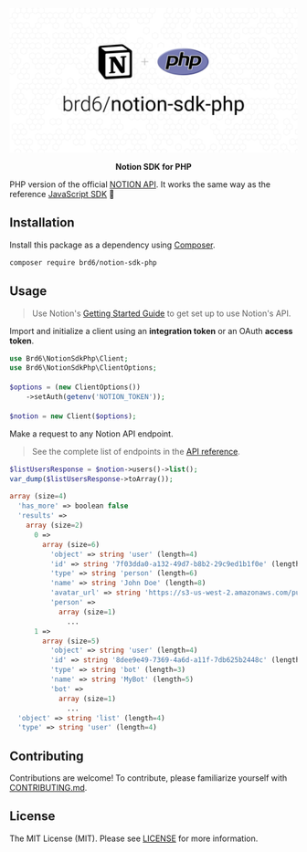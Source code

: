 ![brd6/notion-sdk-php](resources/banner.png "brd6/notion-sdk-php")

<p align="center">
    <strong>Notion SDK for PHP</strong>
</p>

<!--
<p align="center">
    <a href="https://github.com/brd6/notion-sdk-php"><img src="https://img.shields.io/badge/source-brd6/notion--sdk--php-blue.svg?style=flat-square" alt="Source Code"></a>
    <a href="https://packagist.org/packages/brd6/notion-sdk-php"><img src="https://img.shields.io/packagist/v/brd6/notion-sdk-php.svg?style=flat-square&label=release" alt="Download Package"></a>
    <a href="https://php.net"><img src="https://img.shields.io/packagist/php-v/brd6/notion-sdk-php.svg?style=flat-square&colorB=%238892BF" alt="PHP Programming Language"></a>
    <a href="https://github.com/brd6/notion-sdk-php/blob/main/LICENSE"><img src="https://img.shields.io/packagist/l/brd6/notion-sdk-php.svg?style=flat-square&colorB=darkcyan" alt="Read License"></a>
    <a href="https://github.com/brd6/notion-sdk-php/actions/workflows/continuous-integration.yml"><img src="https://img.shields.io/github/workflow/status/brd6/notion-sdk-php/build/main?style=flat-square&logo=github" alt="Build Status"></a>
    <a href="https://codecov.io/gh/brd6/notion-sdk-php"><img src="https://img.shields.io/codecov/c/gh/brd6/notion-sdk-php?label=codecov&logo=codecov&style=flat-square" alt="Codecov Code Coverage"></a>
    <a href="https://shepherd.dev/github/brd6/notion-sdk-php"><img src="https://img.shields.io/endpoint?style=flat-square&url=https%3A%2F%2Fshepherd.dev%2Fgithub%2Fbrd6%2Fnotion-sdk-php%2Fcoverage" alt="Psalm Type Coverage"></a>
</p>
-->

PHP version of the official [NOTION API](https://developers.notion.com). It works the same way as the reference [JavaScript SDK](https://github.com/makenotion/notion-sdk-js) 🎉


## Installation

Install this package as a dependency using [Composer](https://getcomposer.org).

``` bash
composer require brd6/notion-sdk-php
```

## Usage

> Use Notion's [Getting Started Guide](https://developers.notion.com/docs/getting-started) to get set up to use Notion's API.

Import and initialize a client using an **integration token** or an OAuth **access token**.

```php
use Brd6\NotionSdkPhp\Client;
use Brd6\NotionSdkPhp\ClientOptions;

$options = (new ClientOptions())
    ->setAuth(getenv('NOTION_TOKEN'));

$notion = new Client($options);
```

Make a request to any Notion API endpoint.

> See the complete list of endpoints in the [API reference](https://developers.notion.com/reference).
```php
$listUsersResponse = $notion->users()->list();
var_dump($listUsersResponse->toArray());
```

```php
array (size=4)
  'has_more' => boolean false
  'results' =>
    array (size=2)
      0 =>
        array (size=6)
          'object' => string 'user' (length=4)
          'id' => string '7f03dda0-a132-49d7-b8b2-29c9ed1b1f0e' (length=36)
          'type' => string 'person' (length=6)
          'name' => string 'John Doe' (length=8)
          'avatar_url' => string 'https://s3-us-west-2.amazonaws.com/public.notion-static.com/521dfe9c-f821-4de8-a0bb-e40ff71283e5/39989484_10217003981481443_4621803518267752448_n.jpg' (length=149)
          'person' =>
            array (size=1)
              ...
      1 =>
        array (size=5)
          'object' => string 'user' (length=4)
          'id' => string '8dee9e49-7369-4a6d-a11f-7db625b2448c' (length=36)
          'type' => string 'bot' (length=3)
          'name' => string 'MyBot' (length=5)
          'bot' =>
            array (size=1)
              ...
  'object' => string 'list' (length=4)
  'type' => string 'user' (length=4)
```

## Contributing

Contributions are welcome! To contribute, please familiarize yourself with
[CONTRIBUTING.md](CONTRIBUTING.md).







## License

The MIT License (MIT). Please see [LICENSE](LICENSE) for more information.


